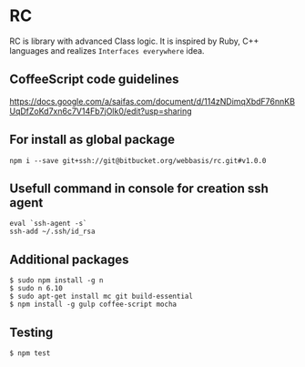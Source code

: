 RC
================================

RC is library with advanced Class logic.
It is inspired by Ruby, C++ languages and realizes `Interfaces everywhere` idea.

## CoffeeScript code guidelines
https://docs.google.com/a/saifas.com/document/d/114zNDimqXbdF76nnKBUqDfZoKd7xn6c7V14Fb7jOlk0/edit?usp=sharing


## For install as global package
```
npm i --save git+ssh://git@bitbucket.org/webbasis/rc.git#v1.0.0
```


## Usefull command in console for creation ssh agent
```
eval `ssh-agent -s`
ssh-add ~/.ssh/id_rsa

```

## Additional packages
```
$ sudo npm install -g n
$ sudo n 6.10
$ sudo apt-get install mc git build-essential
$ npm install -g gulp coffee-script mocha
```

## Testing
```
$ npm test
```
